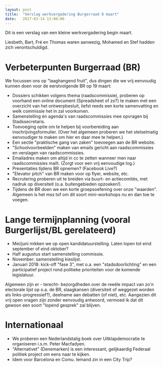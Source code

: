 ```yaml
---
layout: post
title:  "Verslag werkvergadering Burgerraad 8 maart"
date:   2017-03-14 13:00:00
---
```


Dit is een verslag van een kleine werkvergadering begin maart.

Liesbeth, Bart, Fré en Thomas waren aanwezig, Mohamed en Stef hadden zich verontschuldigd.

# Verbeterpunten Burgerraad (BR)
We focussen ons op "laaghangend fruit", dus dingen die we vrij eenvoudig kunnen doen voor de eerstvolgende BR op 19 maart:
- Dossiers schikken volgens thema (raadscommissie), proberen op voorhand een online document (Spreadsheet of zo?) te maken met een overzicht van het ontwerpbesluit, liefst reeds een korte samenvatting en welk commissie het in zal voorkomen.
- Samenstelling én agenda's van raadscommissies mee opvragen bij Stadssecretaris.
- Toevoeging optie om te helpen bij voorbereiding aan inschrijvingsformulier. (Over het algemeen proberen we het stelselmatig eenvoudiger te maken om hier en daar mee te helpen.)
- Een sectie "praktische gang van zaken" toevoegen aan de BR website.
- "Schoolvoorbeelden" maken van emails gericht aan raadscommissies en verslagen van raadscommissies.
- Emailadres maken om altijd in cc te zetten wanneer men naar raadscommissies mailt. (Zorgt voor een vrij eenvoudige log.)
- Presentaties tijdens BR opnemen? (Facebook Live?)
- "Elevator pitch" van BR maken voor op flyer, website, etc.
- Recrutering proberen uit te breiden via buurt- en actiecomités, met nadruk op diversiteit (o.a. buitengebieden opzoeken!).
- Tijdens de BR doen we een korte groepsoefening over onze "waarden". Algemeen is het mss tof om dit soort mini-workshops nu en dan toe te voegen.

# Lange termijnplanning (vooral Burgerlijst/BL gerelateerd)
- Mei/juni mikken we op open kandidatuurstelling. Laten lopen tot eind september of eind oktober?
- Half augustus start samenstelling commissie.
- November: samenstelling kieslijst.
- Januari 2018: kick-off "fase 3", met o.a. een "stadsdoorlichting" en een participatief project rond politieke prioriteiten voor de komende legislatuur.

Algemeen zijn er - terecht- bezorgdheden over de reeële impact van zo'n electorale lijst op o.a. de BR, slaagkansen (diversiteit of weggezet worden als links-progressief?), deelname aan debatten (of niet), etc. Aangezien dit vrij open vragen zijn zonder eenvoudig antwoord, vermoed ik dat dit gewoon een soort "lopend gesprek" zal blijven.

# Internationaal
- We proberen een Nederlandstalig boek over Uitklapdemocratie te organiseren i.s.m. Peter Macfadyen.
- "Alternativet" (Denemarken) is een interessant, gelijkaardig Federaal politiek project om eens naar te kijken.
- Idem voor Barcelona en Comu. Iemand zin in een City Trip?

